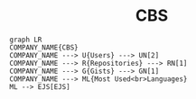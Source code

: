 <h1 align="center">CBS</h1>

```mermaid
graph LR
COMPANY_NAME{CBS}
COMPANY_NAME ---> U{Users} ---> UN[2]
COMPANY_NAME ---> R{Repositories} ---> RN[1]
COMPANY_NAME ---> G{Gists} ---> GN[1]
COMPANY_NAME ---> ML{Most Used<br>Languages}
ML --> EJS[EJS]
```
